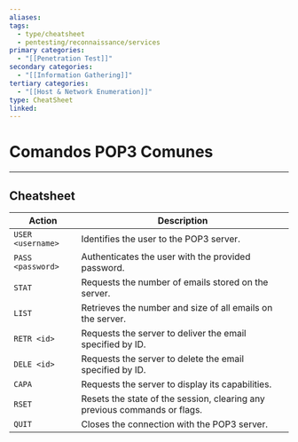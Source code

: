 ```yaml
---
aliases:
tags:
  - type/cheatsheet
  - pentesting/reconnaissance/services
primary categories:
  - "[[Penetration Test]]"
secondary categories:
  - "[[Information Gathering]]"
tertiary categories:
  - "[[Host & Network Enumeration]]"
type: CheatSheet
linked:
---
```

# Comandos POP3 Comunes

***

## Cheatsheet

| **Action**        | **Description**                                                           |
| ----------------- | ------------------------------------------------------------------------- |
| `USER <username>` | Identifies the user to the POP3 server.                                   |
| `PASS <password>` | Authenticates the user with the provided password.                        |
| `STAT`            | Requests the number of emails stored on the server.                       |
| `LIST`            | Retrieves the number and size of all emails on the server.                |
| `RETR <id>`       | Requests the server to deliver the email specified by ID.                 |
| `DELE <id>`       | Requests the server to delete the email specified by ID.                  |
| `CAPA`            | Requests the server to display its capabilities.                          |
| `RSET`            | Resets the state of the session, clearing any previous commands or flags. |
| `QUIT`            | Closes the connection with the POP3 server.                               |